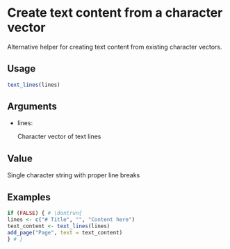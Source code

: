 # Create text content from a character vector

Alternative helper for creating text content from existing character
vectors.

## Usage

``` r
text_lines(lines)
```

## Arguments

- lines:

  Character vector of text lines

## Value

Single character string with proper line breaks

## Examples

``` r
if (FALSE) { # \dontrun{
lines <- c("# Title", "", "Content here")
text_content <- text_lines(lines)
add_page("Page", text = text_content)
} # }
```
